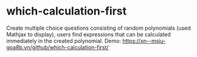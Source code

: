# which-calculation-first
Create multiple choice questions consisting of random polynomials (used Mathjax to display), users find expressions that can be calculated immediately in the created polynomial.
Demo: https://xn--msiu-goa8b.vn/github/which-calculation-first/
